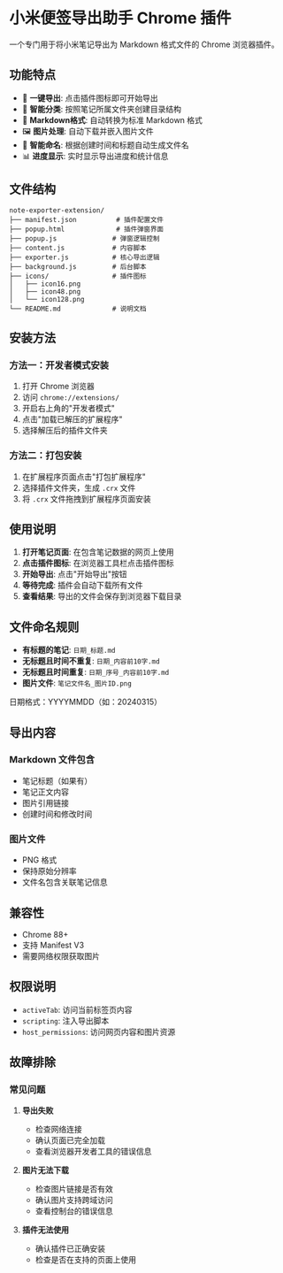 # 小米便签导出助手 Chrome 插件

一个专门用于将小米笔记导出为 Markdown 格式文件的 Chrome 浏览器插件。

## 功能特点

- 🚀 **一键导出**: 点击插件图标即可开始导出
- 📁 **智能分类**: 按照笔记所属文件夹创建目录结构
- 📄 **Markdown格式**: 自动转换为标准 Markdown 格式
- 🖼️ **图片处理**: 自动下载并嵌入图片文件
- 📅 **智能命名**: 根据创建时间和标题自动生成文件名
- 📊 **进度显示**: 实时显示导出进度和统计信息

## 文件结构

```
note-exporter-extension/
├── manifest.json          # 插件配置文件
├── popup.html             # 插件弹窗界面
├── popup.js              # 弹窗逻辑控制
├── content.js            # 内容脚本
├── exporter.js           # 核心导出逻辑
├── background.js         # 后台脚本
├── icons/                # 插件图标
│   ├── icon16.png
│   ├── icon48.png
│   └── icon128.png
└── README.md             # 说明文档
```

## 安装方法

### 方法一：开发者模式安装

1. 打开 Chrome 浏览器
2. 访问 `chrome://extensions/`
3. 开启右上角的"开发者模式"
4. 点击"加载已解压的扩展程序"
5. 选择解压后的插件文件夹

### 方法二：打包安装

1. 在扩展程序页面点击"打包扩展程序"
2. 选择插件文件夹，生成 `.crx` 文件
3. 将 `.crx` 文件拖拽到扩展程序页面安装

## 使用说明

1. **打开笔记页面**: 在包含笔记数据的网页上使用
2. **点击插件图标**: 在浏览器工具栏点击插件图标
3. **开始导出**: 点击"开始导出"按钮
4. **等待完成**: 插件会自动下载所有文件
5. **查看结果**: 导出的文件会保存到浏览器下载目录

## 文件命名规则

- **有标题的笔记**: `日期_标题.md`
- **无标题且时间不重复**: `日期_内容前10字.md`
- **无标题且时间重复**: `日期_序号_内容前10字.md`
- **图片文件**: `笔记文件名_图片ID.png`

日期格式：YYYYMMDD（如：20240315）

## 导出内容

### Markdown 文件包含
- 笔记标题（如果有）
- 笔记正文内容
- 图片引用链接
- 创建时间和修改时间

### 图片文件
- PNG 格式
- 保持原始分辨率
- 文件名包含关联笔记信息

## 兼容性

- Chrome 88+ 
- 支持 Manifest V3
- 需要网络权限获取图片

## 权限说明

- `activeTab`: 访问当前标签页内容
- `scripting`: 注入导出脚本
- `host_permissions`: 访问网页内容和图片资源

## 故障排除

### 常见问题

1. **导出失败**
   - 检查网络连接
   - 确认页面已完全加载
   - 查看浏览器开发者工具的错误信息

2. **图片无法下载**
   - 检查图片链接是否有效
   - 确认图片支持跨域访问
   - 查看控制台的错误信息

3. **插件无法使用**
   - 确认插件已正确安装
   - 检查是否在支持的页面上使用